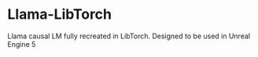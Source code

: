 # Llama-LibTorch
Llama causal LM fully recreated in LibTorch. Designed to be used in Unreal Engine 5 
